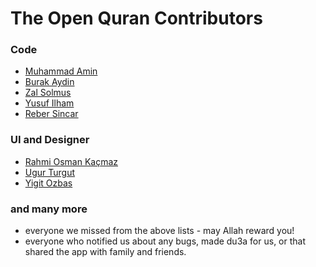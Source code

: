 The Open Quran Contributors
==========================

### Code

* [Muhammad Amin](https://github.com/m-amin)
* [Burak Aydin](https://github.com/devburakaydin)
* [Zal Solmus](https://github.com/zalcod)
* [Yusuf Ilham](https://github.com/yusufilhamcetinkaya)
* [Reber Sincar](https://github.com/ReberSincar)


### UI and Designer

* [Rahmi Osman Kaçmaz](https://twitter.com/kacmaz)
* [Ugur Turgut](https://twitter.com/ugurturgutcom)
* [Yigit Ozbas](https://twitter.com/OzbasUras)


### and many more
* everyone we missed from the above lists - may Allah reward you!
* everyone who notified us about any bugs, made du3a for us, or that shared the app with family and friends.
